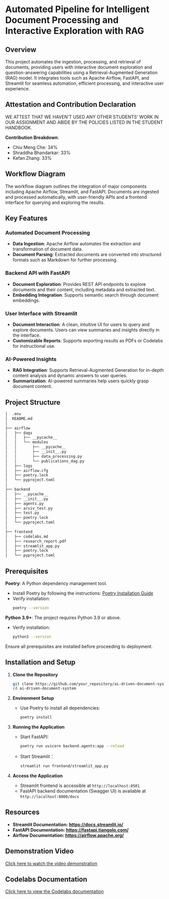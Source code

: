 # Automated Pipeline for Intelligent Document Processing and Interactive Exploration with RAG

## Overview

This project automates the ingestion, processing, and retrieval of documents, providing users with interactive document exploration and question-answering capabilities using a Retrieval-Augmented Generation (RAG) model. It integrates tools such as Apache Airflow, FastAPI, and Streamlit for seamless automation, efficient processing, and interactive user experience.

## Attestation and Contribution Declaration

WE ATTEST THAT WE HAVEN'T USED ANY OTHER STUDENTS' WORK IN OUR ASSIGNMENT AND ABIDE BY THE POLICIES LISTED IN THE STUDENT HANDBOOK.

**Contribution Breakdown**:
- Chiu Meng Che: 34%
- Shraddha Bhandarkar: 33%
- Kefan Zhang: 33%

## Workflow Diagram

The workflow diagram outlines the integration of major components including Apache Airflow, Streamlit, and FastAPI. Documents are ingested and processed automatically, with user-friendly APIs and a frontend interface for querying and exploring the results.

## Key Features

### **Automated Document Processing**
- **Data Ingestion**: Apache Airflow automates the extraction and transformation of document data.
- **Document Parsing**: Extracted documents are converted into structured formats such as Markdown for further processing.

### **Backend API with FastAPI**
- **Document Exploration**: Provides REST API endpoints to explore documents and their content, including metadata and extracted text.
- **Embedding Integration**: Supports semantic search through document embeddings.

### **User Interface with Streamlit**
- **Document Interaction**: A clean, intuitive UI for users to query and explore documents. Users can view summaries and insights directly in the interface.
- **Customizable Reports**: Supports exporting results as PDFs or Codelabs for instructional use.

### **AI-Powered Insights**
- **RAG Integration**: Supports Retrieval-Augmented Generation for in-depth content analysis and dynamic answers to user queries.
- **Summarization**: AI-powered summaries help users quickly grasp document content.

## Project Structure

```bash
│  .env
│  README.md
│  
├── airflow
│   ├── dags
│   │   ├── __pycache__
│   │   └── modules
│   │       ├── __pycache__
│   │       ├── __init__.py
│   │       ├── data_processing.py
│   │       └── publications_dag.py
│   ├── logs
│   ├── airflow.cfg
│   ├── poetry.lock
│   └── pyproject.toml
│
├── backend
│   ├── __pycache__
│   ├── __init__.py
│   ├── agents.py
│   ├── arxiv_test.py
│   ├── test.py
│   ├── poetry.lock
│   └── pyproject.toml
│
├── frontend
│   ├── codelabs.md
│   ├── research_report.pdf
│   ├── streamlit_app.py
│   ├── poetry.lock
│   └── pyproject.toml
  ```
## Prerequisites

**Poetry**: A Python dependency management tool.
- Install Poetry by following the instructions: [Poetry Installation Guide](https://python-poetry.org/docs/#installation)
- Verify installation:
  ```bash
  poetry --version


**Python 3.9+**: The project requires Python 3.9 or above.
- Verify installation:
  ```bash
  python3 --version
  ```

Ensure all prerequisites are installed before proceeding to deployment.

## Installation and Setup

1. **Clone the Repository**
   ```bash
   git clone https://github.com/your_repository/ai-driven-document-system.git
   cd ai-driven-document-system
   ```

2. **Environment Setup**
   - Use Poetry to install all dependencies:
     ```bash
     poetry install
     ```

3. **Running the Application**
   - Start FastAPI:
     ```bash
     poetry run uvicorn backend.agents:app --reload
     ```
   - Start Streamlit：
      ```bash
      streamlit run frontend/streamlit_app.py
     ```  

4. **Access the Application**
   - Streamlit frontend is accessible at `http://localhost:8501`
   - FastAPI backend documentation (Swagger UI) is available at `http://localhost:8000/docs`




## Resources

- **Streamlit Documentation: https://docs.streamlit.io/**
- **FastAPI Documentation: https://fastapi.tiangolo.com/**
- **Airflow Documentation: https://airflow.apache.org/**

## Demonstration Video

[Click here to watch the video demonstration]([https://youtu.be/MyrS6RYSmA4](https://youtu.be/Mjl5BxCsVrY))

## Codelabs Documentation

[Click here to view the Codelabs documentation]([https://codelabs-preview.appspot.com/?file_id=1gBQts95I9VOnikyCroLEi9CNN_CU3dvoj7Q-2rhd6xU/edit?tab=t.0#0](https://codelabs-preview.appspot.com/?file_id=1gBQts95I9VOnikyCroLEi9CNN_CU3dvoj7Q-2rhd6xU/edit?tab=t.0#3))


